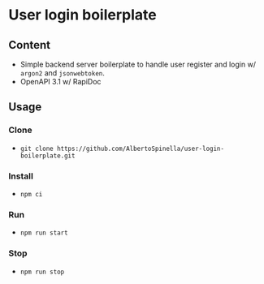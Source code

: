 # User login boilerplate

## Content
- Simple backend server boilerplate to handle user register and login w/ `argon2` and `jsonwebtoken`.
- OpenAPI 3.1 w/ RapiDoc

## Usage

### Clone
 - `git clone https://github.com/AlbertoSpinella/user-login-boilerplate.git`

### Install
 - `npm ci`

### Run
 - `npm run start`

### Stop
 - `npm run stop`